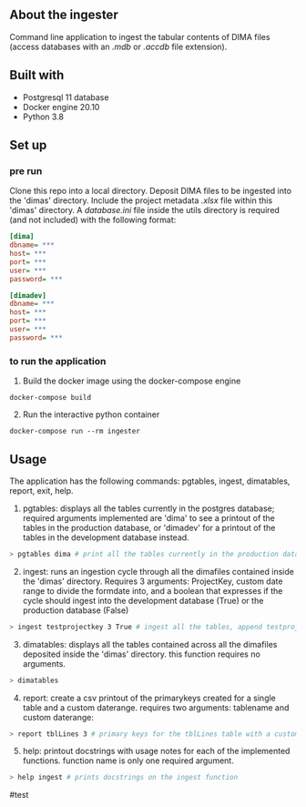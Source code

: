   ## About the ingester

Command line application to ingest the tabular contents of DIMA files (access databases with an _.mdb_ or _.accdb_ file extension).

## Built with

* Postgresql 11 database
* Docker engine 20.10
* Python 3.8

## Set up

### pre run
Clone this repo into a local directory. Deposit DIMA files to be ingested into the 'dimas' directory. Include the project metadata _.xlsx_ file within this 'dimas' directory. A _database.ini_ file inside the utils directory is required (and not included) with the following format:
```ini
[dima]
dbname= ***
host= ***
port= ***
user= ***
password= ***

[dimadev]
dbname= ***
host= ***
port= ***
user= ***
password= ***

```
### to run the application

1. Build the docker image using the docker-compose engine
```
docker-compose build
```
2. Run the interactive python container
```
docker-compose run --rm ingester
```

## Usage
The application has the following commands: pgtables, ingest, dimatables, report, exit, help.
1. pgtables: displays all the tables currently in the postgres database; required arguments implemented are 'dima' to see a printout of the tables in the production database, or 'dimadev' for a printout of the tables in the development database instead.
```sh
> pgtables dima # print all the tables currently in the production database
```
2. ingest: runs an ingestion cycle through all the dimafiles contained inside the 'dimas' directory. Requires 3 arguments: ProjectKey, custom date range to divide the formdate into, and a boolean that expresses if the cycle should ingest into the development database (True) or the production database (False)
```sh
> ingest testprojectkey 3 True # ingest all the tables, append testprojeckey as a projectkey with a 3 day custom daterange into the development database.
```
3. dimatables: displays all the tables contained across all the dimafiles deposited inside the 'dimas' directory. this function requires no arguments.
```sh
> dimatables
```
4. report: create a csv printout of the primarykeys created for a single table and a custom daterange. requires two arguments: tablename and custom daterange:
```sh
> report tblLines 3 # primary keys for the tblLines table with a custom daterange of 3 days.
```

5. help: printout docstrings with usage notes for each of the implemented functions. function name is only one required argument.
```sh
> help ingest # prints docstrings on the ingest function
```

#test
